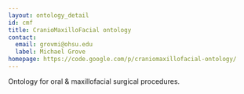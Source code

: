 ```yaml
---
layout: ontology_detail
id: cmf
title: CranioMaxilloFacial ontology
contact:
  email: grovmi@ohsu.edu
  label: Michael Grove
homepage: https://code.google.com/p/craniomaxillofacial-ontology/
---
```


Ontology for oral & maxillofacial surgical procedures.
